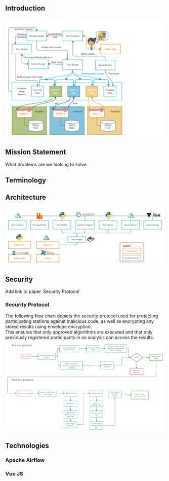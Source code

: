 ## Introduction

![Overview](images/process_images/pht_overview.png)

## Mission Statement
What problems are we looking to solve.

## Terminology

## Architecture

![Architecture](images/process_images/pht_services.png)


## Security
Add link to paper. Security Protocol

### Security Protocol
The following flow chart depicts the security protocol used for protecting participating stations against malicious code,
as well as encrypting any stored results using envelope encryption.   
This ensures that only approved algorithms 
are executed and that only previously registered participants in an analysis can access the results. 
![Security Protocol](images/process_images/security_protocol.png)
## Technologies
### Apache Airflow
### Vue JS



